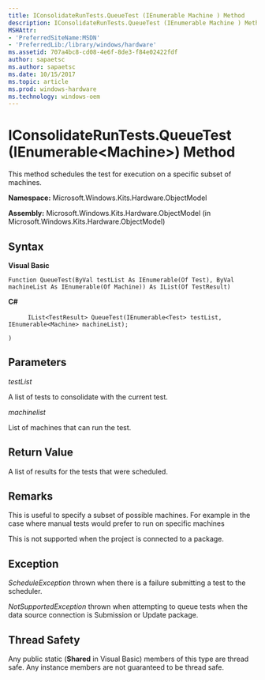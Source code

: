 ```yaml
---
title: IConsolidateRunTests.QueueTest (IEnumerable Machine ) Method
description: IConsolidateRunTests.QueueTest (IEnumerable Machine ) Method
MSHAttr:
- 'PreferredSiteName:MSDN'
- 'PreferredLib:/library/windows/hardware'
ms.assetid: 707a4bc8-cd08-4e6f-8de3-f84e02422fdf
author: sapaetsc
ms.author: sapaetsc
ms.date: 10/15/2017
ms.topic: article
ms.prod: windows-hardware
ms.technology: windows-oem
---
```


# IConsolidateRunTests.QueueTest (IEnumerable&lt;Machine&gt;) Method


This method schedules the test for execution on a specific subset of machines.

**Namespace:** Microsoft.Windows.Kits.Hardware.ObjectModel

**Assembly:** Microsoft.Windows.Kits.Hardware.ObjectModel (in Microsoft.Windows.Kits.Hardware.ObjectModel)

## <span id="Syntax"></span><span id="syntax"></span><span id="SYNTAX"></span>Syntax


**Visual Basic**

`Function QueueTest(ByVal testList As IEnumerable(Of Test), ByVal machineList As IEnumerable(Of Machine)) As IList(Of TestResult)`

**C#**

          `IList<TestResult> QueueTest(IEnumerable<Test> testList, IEnumerable<Machine> machineList);`

`)`

## <span id="Parameters"></span><span id="parameters"></span><span id="PARAMETERS"></span>Parameters


*testList*

A list of tests to consolidate with the current test.

*machinelist*

List of machines that can run the test.

## <span id="Return_Value"></span><span id="return_value"></span><span id="RETURN_VALUE"></span>Return Value


A list of results for the tests that were scheduled.

## <span id="Remarks"></span><span id="remarks"></span><span id="REMARKS"></span>Remarks


This is useful to specify a subset of possible machines. For example in the case where manual tests would prefer to run on specific machines

This is not supported when the project is connected to a package.

## <span id="Exception"></span><span id="exception"></span><span id="EXCEPTION"></span>Exception


*ScheduleException* thrown when there is a failure submitting a test to the scheduler.

*NotSupportedException* thrown when attempting to queue tests when the data source connection is Submission or Update package.

## <span id="Thread_Safety"></span><span id="thread_safety"></span><span id="THREAD_SAFETY"></span>Thread Safety


Any public static (**Shared** in Visual Basic) members of this type are thread safe. Any instance members are not guaranteed to be thread safe.

 

 






